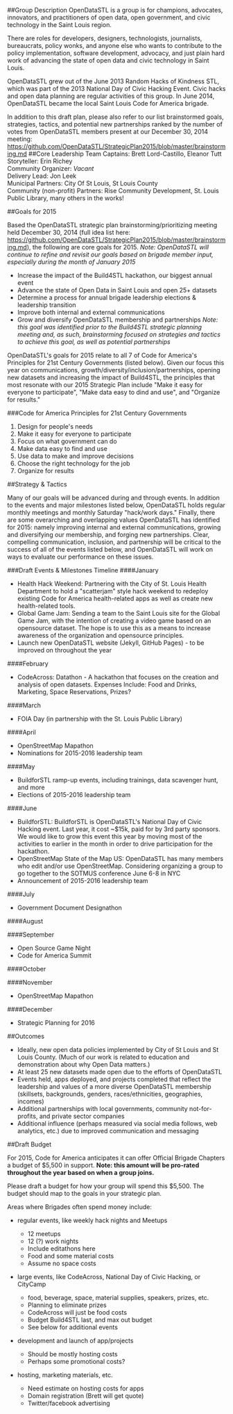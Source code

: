 ##Group Description
OpenDataSTL is a group is for champions, advocates, innovators, and practitioners of open data, open government, and civic technology in the Saint Louis region.

There are roles for developers, designers, technologists, journalists, bureaucrats, policy wonks, and anyone else who wants to contribute to the policy implementation, software development, advocacy, and just plain hard work of advancing the state of open data and civic technology in Saint Louis.

OpenDataSTL grew out of the June 2013 Random Hacks of Kindness STL, which was part of the 2013 National Day of Civic Hacking Event. Civic hacks and open data planning are regular activities of this group.  In June 2014, OpenDataSTL became the local Saint Louis Code for America brigade.

In addition to this draft plan, please also refer to our list brainstormed goals, strategies, tactics, and potential new partnerships ranked by the number of votes from OpenDataSTL members present at our December 30, 2014 meeting: https://github.com/OpenDataSTL/StrategicPlan2015/blob/master/brainstorming.md 
##Core Leadership Team
Captains: Brett Lord-Castillo, Eleanor Tutt  
Storyteller: Erin Richey  
Community Organizer: *Vacant*  
Delivery Lead: Jon Leek  
Municipal Partners: City Of St Louis, St Louis County  
Community (non-profit) Partners: Rise Community Development, St. Louis Public Library, many others in the works!
  
##Goals for 2015

Based the OpenDataSTL strategic plan brainstorming/prioritizing meeting held December 30, 2014 (full idea list here: https://github.com/OpenDataSTL/StrategicPlan2015/blob/master/brainstorming.md), the following are core goals for 2015. *Note: OpenDataSTL will continue to refine and revisit our goals based on brigade member input, especially during the month of January 2015*

+ Increase the impact of the Build4STL hackathon, our biggest annual event
+ Advance the state of Open Data in Saint Louis and open 25+ datasets
+ Determine a process for annual brigade leadership elections & leadership transition
+ Improve both internal and external communications
+ Grow and diversify OpenDataSTL membership and partnerships *Note: this goal was identified prior to the Build4STL strategic planning meeting and, as such, brainstorming focused on strategies and tactics to achieve this goal, as well as potential partnerships*

OpenDataSTL's goals for 2015 relate to all 7 of Code for America's Principles for 21st Century Governments (listed below).  Given our focus this year on communications, growth/diversity/inclusion/partnerships, opening new datasets and increasing the impact of Build4STL, the principles that most resonate with our 2015 Strategic Plan include "Make it easy for everyone to participate", "Make data easy to dind and use", and "Organize for results."

###Code for America Principles for 21st Century Governments 
1. Design for people's needs
2. Make it easy for everyone to participate
3. Focus on what government can do
4. Make data easy to find and use
5. Use data to make and improve decisions
6. Choose the right technology for the job
7. Organize for results

##Strategy & Tactics

Many of our goals will be advanced during and through events.  In addition to the events and major milestones listed below, OpenDataSTL holds regular monthly meetings and monthly Saturday "hack/work days."  Finally, there are some overarching and overlapping values OpenDataSTL has identified for 2015: namely improving internal and external communications, growing and diversifying our membership, and forging new partnerships.  Clear, compelling communication, inclusion, and partnership will be critical to the success of all of the events listed below, and OpenDataSTL will work on ways to evaluate our performance on these issues.

###Draft Events & Milestones Timeline
####January  
+ Health Hack Weekend: Partnering with the City of St. Louis Health Department to hold a "scatterjam" style hack weekend to redeploy existing Code for America health-related apps as well as create new health-related tools.  
+ Global Game Jam: Sending a team to the Saint Louis site for the Global Game Jam, with the intention of creating a video game based on an opensource dataset. The hope is to use this as a means to increase awareness of the organization and opensource principles.  
+ Launch new OpenDataSTL website (Jekyll, GitHub Pages) - to be improved on throughout the year
  
####February  
+ CodeAcross: Datathon - A hackathon that focuses on the creation and analysis of open datasets. Expenses Include: Food and Drinks, Marketing, Space Reservations, Prizes?  
  
####March  
+ FOIA Day (in partnership with the St. Louis Public Library)
  
####April  
+ OpenStreetMap Mapathon
+ Nominations for 2015-2016 leadership team

####May  
+ BuildforSTL ramp-up events, including trainings, data scavenger hunt, and more
+ Elections of 2015-2016 leadership team

####June  
+ BuildforSTL: BuildforSTL is OpenDataSTL's National Day of Civic Hacking event. Last year, it cost ~$15k, paid for by 3rd party sponsors. We would like to grow this event this year by moving most of the activities to earlier in the month in order to drive participation for the hackathon.   
+ OpenStreetMap State of the Map US: OpenDataSTL has many members who edit and/or use OpenStreetMap. Considering organizing a group to go together to the SOTMUS conference June 6-8 in NYC  
+ Announcement of 2015-2016 leadership team
  
####July  
+ Government Document Designathon  
  
####August  
  
####September  
+ Open Source Game Night  
+ Code for America Summit  
  
####October  
  
####November  
+ OpenStreetMap Mapathon

####December  
+ Strategic Planning for 2016

##Outcomes

+ Ideally, new open data policies implemented by City of St Louis and St Louis County.  (Much of our work is related to education and demonstration about why Open Data matters.)
+ At least 25 new datasets made open due to the efforts of OpenDataSTL
+ Events held, apps deployed, and projects completed that reflect the leadership and values of a more diverse OpenDataSTL membership (skillsets, backgrounds, genders, races/ethnicities, geographies, incomes) 
+ Additional partnerships with local governments, community not-for-profits, and private sector companies
+ Additional influence (perhaps measured via social media follows, web analytics, etc.) due to improved communication and messaging
	
##Draft Budget


For 2015, Code for America anticipates it can offer Official Brigade Chapters a budget of $5,500 in support. **Note: this amount will be pro-rated throughout the year based on when a group joins.**  

Please draft a budget for how your group will spend this $5,500. The budget should map to the goals in your strategic plan.  
   
Areas where Brigades often spend money include:  
  
* regular events, like weekly hack nights and Meetups
  - 12 meetups
  - 12 (?) work nights
  - Include editathons here
  - Food and some material costs
  - Assume no space costs

* large events, like CodeAcross, National Day of Civic Hacking, or CityCamp
  - food, beverage, space, material supplies, speakers, prizes, etc.
  - Planning to eliminate prizes
  - CodeAcross will just be food costs
  - Budget Build4STL last, and max out budget
  - See below for additional events

* development and launch of app/projects
  - Should be mostly hosting costs
  - Perhaps some promotional costs?

* hosting, marketing materials, etc.
  - Need estimate on hosting costs for apps
  - Domain registration (Brett will get quote)
  - Twitter/facebook advertising



